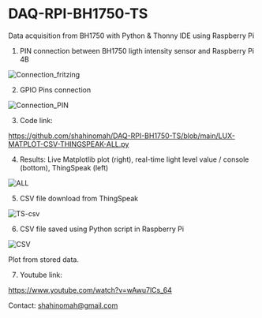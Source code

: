 # DAQ-RPI-BH1750-TS
Data acquisition from BH1750 with Python &amp; Thonny IDE using Raspberry Pi

1) PIN connection between BH1750 ligth intensity sensor and Raspberry Pi 4B

![Connection_fritzing](https://github.com/shahinomah/DAQ-RPI-BH1750-TS/assets/56672940/9478a756-1db1-4da7-a422-107225788f44)

2) GPIO Pins connection

![Connection_PIN](https://github.com/shahinomah/DAQ-RPI-BH1750-TS/assets/56672940/17042df3-ceb6-4c94-9160-e8a2d3cf84ef)

3) Code link:
   
https://github.com/shahinomah/DAQ-RPI-BH1750-TS/blob/main/LUX-MATPLOT-CSV-THINGSPEAK-ALL.py

4) Results: Live Matplotlib plot (right), real-time light level value / console (bottom), ThingSpeak (left)

![ALL](https://github.com/shahinomah/DAQ-RPI-BH1750-TS/assets/56672940/f83cf390-6635-4a30-9380-a33365e494ae)

5) CSV file download from ThingSpeak

![TS-csv](https://github.com/shahinomah/DAQ-RPI-BH1750-TS/assets/56672940/b2bb6a55-de15-41a5-a246-fe84d9319446)

6) CSV file saved using Python script in Raspberry Pi

![CSV](https://github.com/shahinomah/DAQ-RPI-BH1750-TS/assets/56672940/9bfa894c-3ab4-4c40-b3c2-b7673aca22b6)

   Plot from stored data.
   
7) Youtube link:
   
https://www.youtube.com/watch?v=wAwu7lCs_64


Contact: shahinomah@gmail.com
